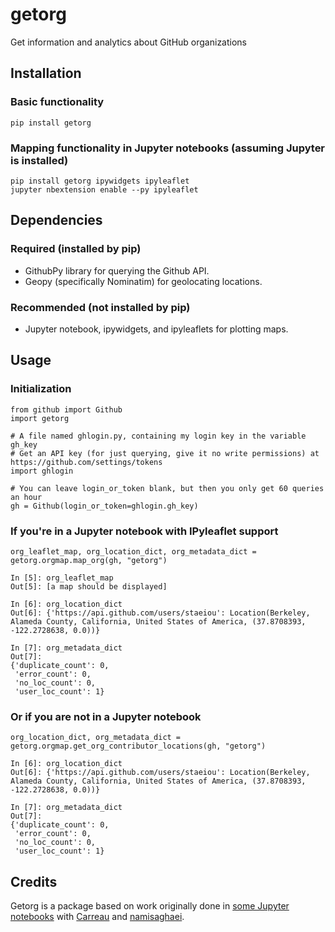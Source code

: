 # getorg
Get information and analytics about GitHub organizations

## Installation
### Basic functionality
    pip install getorg
### Mapping functionality in Jupyter notebooks (assuming Jupyter is installed)
    pip install getorg ipywidgets ipyleaflet
    jupyter nbextension enable --py ipyleaflet

## Dependencies
### Required (installed by pip)
* GithubPy library for querying the Github API.
* Geopy (specifically Nominatim) for geolocating locations.

### Recommended (not installed by pip)
* Jupyter notebook, ipywidgets, and ipyleaflets for plotting maps.


## Usage
### Initialization
    from github import Github
    import getorg
    
    # A file named ghlogin.py, containing my login key in the variable gh_key
    # Get an API key (for just querying, give it no write permissions) at https://github.com/settings/tokens
    import ghlogin
    
    # You can leave login_or_token blank, but then you only get 60 queries an hour
    gh = Github(login_or_token=ghlogin.gh_key)
    
### If you're in a Jupyter notebook with IPyleaflet support
    org_leaflet_map, org_location_dict, org_metadata_dict = getorg.orgmap.map_org(gh, "getorg")

    In [5]: org_leaflet_map
    Out[5]: [a map should be displayed]

    In [6]: org_location_dict
    Out[6]: {'https://api.github.com/users/staeiou': Location(Berkeley, Alameda County, California, United States of America, (37.8708393, -122.2728638, 0.0))}
    
    In [7]: org_metadata_dict
    Out[7]: 
    {'duplicate_count': 0,
     'error_count': 0,
     'no_loc_count': 0,
     'user_loc_count': 1}
    
### Or if you are not in a Jupyter notebook
    org_location_dict, org_metadata_dict = getorg.orgmap.get_org_contributor_locations(gh, "getorg")

    In [6]: org_location_dict
    Out[6]: {'https://api.github.com/users/staeiou': Location(Berkeley, Alameda County, California, United States of America, (37.8708393, -122.2728638, 0.0))}
    
    In [7]: org_metadata_dict
    Out[7]: 
    {'duplicate_count': 0,
     'error_count': 0,
     'no_loc_count': 0,
     'user_loc_count': 1}

## Credits
Getorg is a package based on work originally done in [some Jupyter notebooks](https://github.com/staeiou/github-analytics) with [Carreau](https://github.com/Carreau) and [namisaghaei](https://github.com/namisaghaei).
